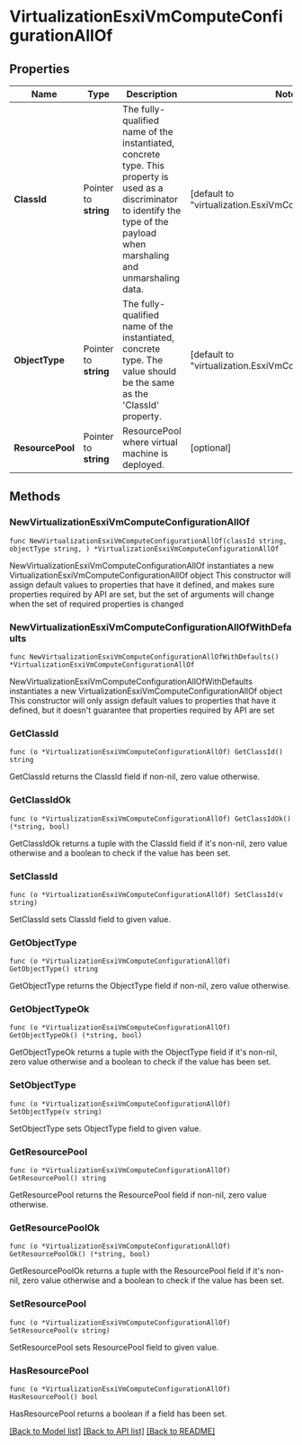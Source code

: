# VirtualizationEsxiVmComputeConfigurationAllOf

## Properties

Name | Type | Description | Notes
------------ | ------------- | ------------- | -------------
**ClassId** | Pointer to **string** | The fully-qualified name of the instantiated, concrete type. This property is used as a discriminator to identify the type of the payload when marshaling and unmarshaling data. | [default to "virtualization.EsxiVmComputeConfiguration"]
**ObjectType** | Pointer to **string** | The fully-qualified name of the instantiated, concrete type. The value should be the same as the &#39;ClassId&#39; property. | [default to "virtualization.EsxiVmComputeConfiguration"]
**ResourcePool** | Pointer to **string** | ResourcePool where virtual machine is deployed. | [optional] 

## Methods

### NewVirtualizationEsxiVmComputeConfigurationAllOf

`func NewVirtualizationEsxiVmComputeConfigurationAllOf(classId string, objectType string, ) *VirtualizationEsxiVmComputeConfigurationAllOf`

NewVirtualizationEsxiVmComputeConfigurationAllOf instantiates a new VirtualizationEsxiVmComputeConfigurationAllOf object
This constructor will assign default values to properties that have it defined,
and makes sure properties required by API are set, but the set of arguments
will change when the set of required properties is changed

### NewVirtualizationEsxiVmComputeConfigurationAllOfWithDefaults

`func NewVirtualizationEsxiVmComputeConfigurationAllOfWithDefaults() *VirtualizationEsxiVmComputeConfigurationAllOf`

NewVirtualizationEsxiVmComputeConfigurationAllOfWithDefaults instantiates a new VirtualizationEsxiVmComputeConfigurationAllOf object
This constructor will only assign default values to properties that have it defined,
but it doesn't guarantee that properties required by API are set

### GetClassId

`func (o *VirtualizationEsxiVmComputeConfigurationAllOf) GetClassId() string`

GetClassId returns the ClassId field if non-nil, zero value otherwise.

### GetClassIdOk

`func (o *VirtualizationEsxiVmComputeConfigurationAllOf) GetClassIdOk() (*string, bool)`

GetClassIdOk returns a tuple with the ClassId field if it's non-nil, zero value otherwise
and a boolean to check if the value has been set.

### SetClassId

`func (o *VirtualizationEsxiVmComputeConfigurationAllOf) SetClassId(v string)`

SetClassId sets ClassId field to given value.


### GetObjectType

`func (o *VirtualizationEsxiVmComputeConfigurationAllOf) GetObjectType() string`

GetObjectType returns the ObjectType field if non-nil, zero value otherwise.

### GetObjectTypeOk

`func (o *VirtualizationEsxiVmComputeConfigurationAllOf) GetObjectTypeOk() (*string, bool)`

GetObjectTypeOk returns a tuple with the ObjectType field if it's non-nil, zero value otherwise
and a boolean to check if the value has been set.

### SetObjectType

`func (o *VirtualizationEsxiVmComputeConfigurationAllOf) SetObjectType(v string)`

SetObjectType sets ObjectType field to given value.


### GetResourcePool

`func (o *VirtualizationEsxiVmComputeConfigurationAllOf) GetResourcePool() string`

GetResourcePool returns the ResourcePool field if non-nil, zero value otherwise.

### GetResourcePoolOk

`func (o *VirtualizationEsxiVmComputeConfigurationAllOf) GetResourcePoolOk() (*string, bool)`

GetResourcePoolOk returns a tuple with the ResourcePool field if it's non-nil, zero value otherwise
and a boolean to check if the value has been set.

### SetResourcePool

`func (o *VirtualizationEsxiVmComputeConfigurationAllOf) SetResourcePool(v string)`

SetResourcePool sets ResourcePool field to given value.

### HasResourcePool

`func (o *VirtualizationEsxiVmComputeConfigurationAllOf) HasResourcePool() bool`

HasResourcePool returns a boolean if a field has been set.


[[Back to Model list]](../README.md#documentation-for-models) [[Back to API list]](../README.md#documentation-for-api-endpoints) [[Back to README]](../README.md)


